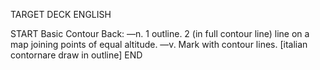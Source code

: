 TARGET DECK
ENGLISH

START
Basic
Contour
Back: —n. 1 outline. 2 (in full contour line) line on a map joining points of equal altitude. —v. Mark with contour lines. [italian contornare draw in outline]
END
